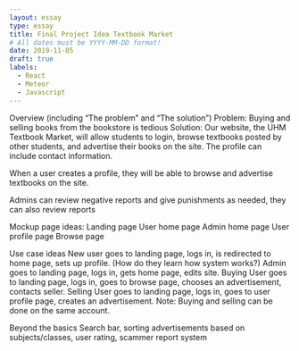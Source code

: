 ```yaml
---
layout: essay
type: essay
title: Final Project Idea Textbook Market
# All dates must be YYYY-MM-DD format!
date: 2019-11-05
draft: true
labels:
  - React
  - Meteor
  - Javascript
---
```

Overview (including “The problem” and “The solution”)
Problem: Buying and selling books from the bookstore is tedious
Solution: Our website, the UHM Textbook Market, will allow students to login, browse textbooks posted by other students, and
advertise their books on the site. The profile can include contact information.

When a user creates a profile, they will be able to browse and advertise textbooks on the site. 

Admins can review negative reports and give punishments as needed, they can also review reports 

Mockup page ideas:
  Landing page
  User home page
  Admin home page
  User profile page
  Browse page

Use case ideas
New user goes to landing page, logs in, is redirected to home page, sets up profile. (How do they learn how system works?)
Admin goes to landing page, logs in, gets home page, edits site.
Buying User goes to landing page, logs in, goes to browse page, chooses an advertisement, contacts seller.
Selling User goes to landing page, logs in, goes to user profile page, creates an advertisement.
  Note: Buying and selling can be done on the same account.
  
Beyond the basics
  Search bar, sorting advertisements based on subjects/classes, user rating, scammer report system
